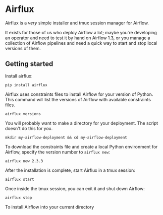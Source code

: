 # Airflux

Airflux is a *very* simple installer and tmux session manager for Airflow.

It exists for those of us who deploy Airflow a lot; maybe you're developing an operator and need to test it by hand on Airflow 1.3, or you manage a collection of Airflow pipelines and need a quick way to start and stop local versions of them.

## Getting started

Install airflux:

```
pip install airflux
```

Airflux uses constraints files to install Airflow for your version of Python. This command will list the versions of Airflow with available constraints files.

```
airflux versions
```

You will probably want to make a directory for your deployment. The script doesn't do this for you.

```
mkdir my-airflow-deployment && cd my-airflow-deployment
```

To download the constraints file and create a local Python environment for Airflow, specify the version number to `airflux new`:

```
airflux new 2.3.3
```

After the installation is complete, start Airflux in a tmux session:

```
airflux start
```

Once inside the tmux session, you can exit it and shut down Airflow:

```
airflux stop
```


To install Airflow into your current directory
